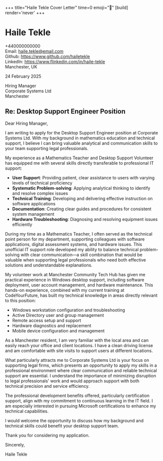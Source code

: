+++
title="Haile Tekle Cover Letter" 
time=0 
emoji="📝" 
[build]
render='never'
+++

# Haile Tekle

+440000000000  
Email: haile.tekle@email.com  
Github: https://www.github.com/hailetekle  
LinkedIn: https://www.flinkedin.com/in/haile-tekle  
Manchester, UK

24 February 2025

Hiring Manager  
Corporate Systems Ltd  
Manchester

## Re: Desktop Support Engineer Position

Dear Hiring Manager,

I am writing to apply for the Desktop Support Engineer position at Corporate Systems Ltd. With my background in mathematics education and technical support, I believe I can bring valuable analytical and communication skills to your team supporting legal professionals.

My experience as a Mathematics Teacher and Desktop Support Volunteer has equipped me with several skills directly transferable to professional IT support:

- **User Support**: Providing patient, clear assistance to users with varying levels of technical proficiency
- **Systematic Problem-solving**: Applying analytical thinking to identify and resolve complex issues
- **Technical Training**: Developing and delivering effective instruction on software applications
- **Documentation**: Creating clear guides and procedures for consistent system management
- **Hardware Troubleshooting**: Diagnosing and resolving equipment issues efficiently

During my time as a Mathematics Teacher, I often served as the technical point person for my department, supporting colleagues with software applications, digital assessment systems, and hardware issues. This unofficial IT support role developed my ability to balance technical problem-solving with clear communication—a skill combination that would be valuable when supporting legal professionals who need both effective solutions and understandable explanations.

My volunteer work at Manchester Community Tech Hub has given me practical experience in Windows desktop support, including software deployment, user account management, and hardware maintenance. This hands-on experience, combined with my current training at CodeYourFuture, has built my technical knowledge in areas directly relevant to this position:

- Windows workstation configuration and troubleshooting
- Active Directory user and group management
- Remote access setup and support
- Hardware diagnostics and replacement
- Mobile device configuration and management

As a Manchester resident, I am very familiar with the local area and can easily reach your office and client locations. I have a clean driving license and am comfortable with site visits to support users at different locations.

What particularly attracts me to Corporate Systems Ltd is your focus on supporting legal firms, which presents an opportunity to apply my skills in a professional environment where clear communication and reliable technical support are essential. I understand the importance of minimizing disruption to legal professionals' work and would approach support with both technical precision and service efficiency.

The professional development benefits offered, particularly certification support, align with my commitment to continuous learning in the IT field. I am especially interested in pursuing Microsoft certifications to enhance my technical capabilities.

I would welcome the opportunity to discuss how my background and technical skills could benefit your desktop support team.

Thank you for considering my application.

Sincerely,

Haile Tekle
